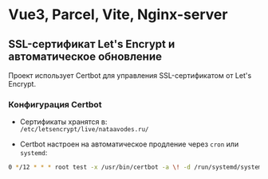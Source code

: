# Vue3, Parcel, Vite, Nginx-server
## SSL-сертификат Let's Encrypt и автоматическое обновление

Проект использует Certbot для управления SSL-сертификатом от Let's Encrypt.

### Конфигурация Certbot

- Сертификаты хранятся в:  
  `/etc/letsencrypt/live/nataavodes.ru/`

- Certbot настроен на автоматическое продление через `cron` или `systemd`:

```bash
0 */12 * * * root test -x /usr/bin/certbot -a \! -d /run/systemd/system && perl -e 'sleep int(rand(43200))' && certbot -q renew

